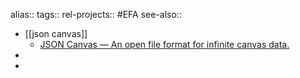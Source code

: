 alias::
tags::
rel-projects:: #EFA
see-also::
- [[json canvas]]
	- [JSON Canvas — An open file format for infinite canvas data.](https://jsoncanvas.org/)
-
-